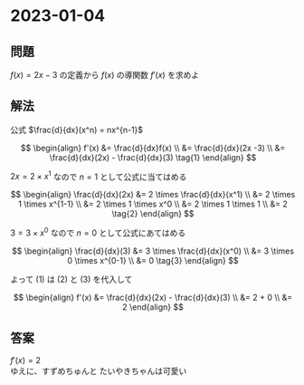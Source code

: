 <!-- -*- coding: utf-8 -*- -->
# 2023-01-04
## 問題
  $f(x) = 2x -3$ の定義から $f(x)$ の導関数 $f'(x)$ を求めよ

## 解法
公式 $\frac{d}{dx}(x^n) = nx^{n-1}$

$$
\begin{align}
f'(x)
&= \frac{d}{dx}f(x) \\
&= \frac{d}{dx}(2x -3) \\
&= \frac{d}{dx}(2x) - \frac{d}{dx}(3)
\tag{1}
\end{align}
$$

$2x = 2 \times x^1$ なので $n = 1$ として公式に当てはめる
  
$$
\begin{align}
\frac{d}{dx}(2x)
&= 2 \times \frac{d}{dx}(x^1) \\
&= 2 \times 1 \times x^{1-1} \\
&= 2 \times 1 \times x^0 \\
&= 2 \times 1 \times 1 \\
&= 2
\tag{2}
\end{align}
$$

  $3 = 3 \times x^0$ なので $n = 0$ として公式にあてはめる

$$
\begin{align}
\frac{d}{dx}(3)
&= 3 \times \frac{d}{dx}(x^0) \\
&= 3 \times 0 \times x^{0-1} \\
&= 0
\tag{3}
\end{align}
$$

よって (1) は (2) と (3) を代入して

$$
\begin{align}
f'(x)
&= \frac{d}{dx}(2x) - \frac{d}{dx}(3) \\
&= 2 + 0 \\
&= 2
\end{align}
$$

## 答案
  $f'(x) = 2$
  <br>
  ゆえに、すずめちゅんと たいやきちゃんは可愛い
